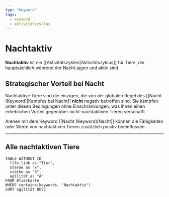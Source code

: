 ```yaml
---
typ: "Keyword"
tags:
  - keyword
  - aktivitätszyklus
---
```


# Nachtaktiv

**Nachtaktiv** ist ein [[Aktivitätszyklen|Aktivitätszyklus]] für Tiere, die hauptsächlich während der Nacht jagen und aktiv sind.

## Strategischer Vorteil bei Nacht
Nachtaktive Tiere sind die einzigen, die von der globalen Regel des [[Nacht (Keyword)|Kampfes bei Nacht]] **nicht** negativ betroffen sind. Sie kämpfen unter diesen Bedingungen ohne Einschränkungen, was ihnen einen erheblichen Vorteil gegenüber nicht-nachtaktiven Tieren verschafft.

Arenen mit dem Keyword [[Nacht (Keyword)|Nacht]] können die Fähigkeiten oder Werte von nachtaktiven Tieren zusätzlich positiv beeinflussen.

---
## Alle nachtaktiven Tiere

```dataview
TABLE WITHOUT ID
  file.link as "Tier",
  sterne as "★",
  stärke as "S",
  agilität as "A"
FROM #tierkarte
WHERE contains(keywords, "Nachtaktiv")
SORT agilität DESC